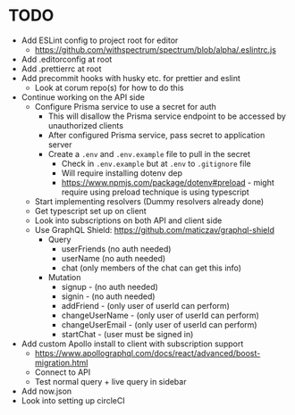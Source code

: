 # TODO

- Add ESLint config to project root for editor
  - https://github.com/withspectrum/spectrum/blob/alpha/.eslintrc.js
- Add .editorconfig at root
- Add .prettierrc at root
- Add precommit hooks with husky etc. for prettier and eslint
  - Look at corum repo(s) for how to do this
- Continue working on the API side
  - Configure Prisma service to use a secret for auth
    - This will disallow the Prisma service endpoint to be accessed by
      unauthorized clients
    - After configured Prisma service, pass secret to application server
    - Create a `.env` and `.env.example` file to pull in the secret
      - Check in `.env.example` but at `.env` to `.gitignore` file
      - Will require installing dotenv dep
      - https://www.npmjs.com/package/dotenv#preload - might require using
        preload technique is using typescript
  - Start implementing resolvers (Dummy resolvers already done)
  - Get typescript set up on client
  - Look into subscriptions on both API and client side
  - Use GraphQL Shield: https://github.com/maticzav/graphql-shield
    - Query
      - userFriends (no auth needed)
      - userName (no auth needed)
      - chat (only members of the chat can get this info)
    - Mutation
      - signup - (no auth needed)
      - signin - (no auth needed)
      - addFriend - (only user of userId can perform)
      - changeUserName - (only user of userId can perform)
      - changeUserEmail - (only user of userId can perform)
      - startChat - (user must be signed in)
- Add custom Apollo install to client with subscription support
  - https://www.apollographql.com/docs/react/advanced/boost-migration.html
  - Connect to API
  - Test normal query + live query in sidebar
- Add now.json
- Look into setting up circleCI
